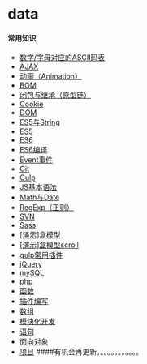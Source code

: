# data
####  常用知识
*  <a href = "http://htmlpreview.github.io/?https://github.com/Fzw-com/data/blob/master/ASCII%E7%A0%81%E8%A1%A8.html">数字/字母对应的ASCII码表</a>       
*  <a href = "http://htmlpreview.github.io/?https://github.com/Fzw-com/data/blob/master/AJAX.html">AJAX</a>  
*  <a href = "http://htmlpreview.github.io/?https://github.com/Fzw-com/data/blob/master/Animation.html">动画（Animation）</a> 
*  <a href = "http://htmlpreview.github.io/?https://github.com/Fzw-com/data/blob/master/BOM.html">BOM</a>
*  <a href = "http://htmlpreview.github.io/?https://github.com/Fzw-com/data/blob/master/Closure%26Inherit.html">闭包与继承（原型链）</a>
*  <a href = "http://htmlpreview.github.io/?https://github.com/Fzw-com/data/blob/master/Cookie.html">Cookie</a>
*  <a href = "http://htmlpreview.github.io/?https://github.com/Fzw-com/data/blob/master/DOM.html">DOM</a>
*  <a href = "http://htmlpreview.github.io/?https://github.com/Fzw-com/data/blob/master/ES5%26String.html">ES5与String</a>
*  <a href = "http://htmlpreview.github.io/?https://github.com/Fzw-com/data/blob/master/ES5.html">ES5</a>
*  <a href = "http://htmlpreview.github.io/?https://github.com/Fzw-com/data/blob/master/ES6.html">ES6</a>
*  <a href = "http://htmlpreview.github.io/?https://github.com/Fzw-com/data/blob/master/ES6的编译.html">ES6编译</a>
*  <a href = "http://htmlpreview.github.io/?https://github.com/Fzw-com/data/blob/master/Event事件.html">Event事件</a>
*  <a href = "http://htmlpreview.github.io/?https://github.com/Fzw-com/data/blob/master/Git.html">Git</a>
*  <a href = "http://htmlpreview.github.io/?https://github.com/Fzw-com/data/blob/master/Gulp.html">Gulp</a>
*  <a href = "http://htmlpreview.github.io/?https://github.com/Fzw-com/data/blob/master/JS基本语法.html">JS基本语法</a>
*  <a href = "http://htmlpreview.github.io/?https://github.com/Fzw-com/data/blob/master/Math%26Date.html">Math与Date</a>
*  <a href = "http://htmlpreview.github.io/?https://github.com/Fzw-com/data/blob/master/RegExp.html">RegExp（正则）</a>
*  <a href = "http://htmlpreview.github.io/?https://github.com/Fzw-com/data/blob/master/SVN.html">SVN</a>
*  <a href = "http://htmlpreview.github.io/?https://github.com/Fzw-com/data/blob/master/Sass.html">Sass</a>
*  <a href = "http://htmlpreview.github.io/?https://github.com/Fzw-com/data/blob/master/%5B演示%5D盒模型.html">[演示]盒模型</a>
*  <a href = "http://htmlpreview.github.io/?https://github.com/Fzw-com/data/blob/master/%5B演示%5D盒模型scroll.html">[演示]盒模型scroll</a>
*  <a href = "http://htmlpreview.github.io/?https://github.com/Fzw-com/data/blob/master/gulp常用插件.html">gulp常用插件</a>
*  <a href = "http://htmlpreview.github.io/?https://github.com/Fzw-com/data/blob/master/jQuery.html">jQuery</a>
*  <a href = "http://htmlpreview.github.io/?https://github.com/Fzw-com/data/blob/master/mySQL.html">mySQL</a>
*  <a href = "http://htmlpreview.github.io/?https://github.com/Fzw-com/data/blob/master/php.html">php</a>
*  <a href = "http://htmlpreview.github.io/?https://github.com/Fzw-com/data/blob/master/函数.html">函数</a>
*  <a href = "http://htmlpreview.github.io/?https://github.com/Fzw-com/data/blob/master/插件编写.html">插件编写</a>
*  <a href = "http://htmlpreview.github.io/?https://github.com/Fzw-com/data/blob/master/数组.html">数组</a>
*  <a href = "http://htmlpreview.github.io/?https://github.com/Fzw-com/data/blob/master/模块化开发.html">模块化开发</a>
*  <a href = "http://htmlpreview.github.io/?https://github.com/Fzw-com/data/blob/master/语句.html">语句</a>
*  <a href = "http://htmlpreview.github.io/?https://github.com/Fzw-com/data/blob/master/面向对象.html">面向对象</a>
*  <a href = "http://htmlpreview.github.io/?https://github.com/Fzw-com/data/blob/master/项目.html">项目</a>
####有机会再更新。。。。。。。。。。。。

